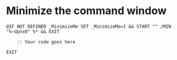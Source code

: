# Minimize the command window
```batch
@IF NOT DEFINED _MinimizeMe SET _MinimizeMe=1 && START "" /MIN "%~dpnx0" %* && EXIT

    :: Your code goes here

EXIT
```
